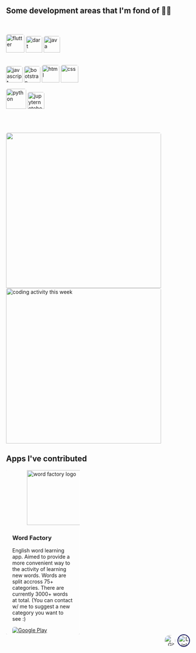 ## Some development areas that I'm fond of 🤷‍♂️
  <br>
  <br>

  <div>
  <!-- <img src="https://upload.wikimedia.org/wikipedia/commons/9/92/Android_Studio_Trademark.svg" alt="android studio" height="40px"/>  -->
  <img src="https://raw.githubusercontent.com/rahul-jha98/github_readme_icons/main/language_and_tools/square/flutter/flutter.svg" alt="flutter" height="50px"/>
  <img src="https://upload.wikimedia.org/wikipedia/commons/f/fe/Dart_programming_language_logo.svg" alt="dart" height="45px"/>
  <img  src="https://raw.githubusercontent.com/rahul-jha98/github_readme_icons/main/language_and_tools/square/java/java.svg" alt="java" height="45px"/>
  </div>

  <br>

  <img src="https://raw.githubusercontent.com/rahul-jha98/github_readme_icons/main/language_and_tools/square/javascript/javascript.svg" alt="javascript" height="45px"/> <img src="https://raw.githubusercontent.com/rahul-jha98/github_readme_icons/main/language_and_tools/square/bootstrap/bootstrap.svg" alt="bootstrap" height="45px"/>  <img src="https://raw.githubusercontent.com/rahul-jha98/github_readme_icons/main/language_and_tools/square/html/html.svg" alt="html" height="48px"/> <img src="https://raw.githubusercontent.com/rahul-jha98/github_readme_icons/main/language_and_tools/square/css/css.svg" alt="css" height="48px"/>


  <img src="https://raw.githubusercontent.com/rahul-jha98/github_readme_icons/main/language_and_tools/square/python/python.svg" alt="python" height="55px"/> <img src="https://upload.wikimedia.org/wikipedia/commons/3/38/Jupyter_logo.svg" alt="jupyternotebook" height="46px"/>

<br>
<br>

<p>
  <img src="https://github-readme-stats.vercel.app/api?username=CengizhanParlak&count_private=true&show_icons=true?&theme=dark" width="425px"/>
  <img src="https://github-readme-stats.vercel.app/api/wakatime?username=@@khanj&theme=dark&layout=compact" alt="coding activity this week" width="425px">
</p>


<!-- <div class="col" style="margin-left: 1em; flex:1; display:flex; overflow: hidden;">
<img src="https://github-readme-stats.vercel.app/api/top-langs/?username=CengizhanParlak&layout=compact&theme=dark"/>
</div>  -->

<h2>Apps I've contributed</h2>



<div class="row">
<div class="column">
<div class="card">
<img alt="word factory logo"src="https://www.brighttech.dev/assets/images/word-factory-tp.png" height ="150px" style="padding-left: 4em">
  <div class="container">
    <h3><b>Word Factory</b></h3>
    <p>English word learning app. Aimed to provide a more convenient way to the activity of learning new words. Words are split accross 75+ categories. There are currently 3000+ words at total. (You can contact w/ me to suggest a new category you want to see :)</p>
    <a href='https://play.google.com/store/apps/details?id=com.brighttech.wordfactory&pcampaignid=pcampaignidMKT-Other-global-all-co-prtnr-py-PartBadge-Mar2515-1'><img alt='Google Play'den alın' src='https://play.google.com/intl/en_us/badges/static/images/badges/tr_badge_web_generic.png'/></a>
  </div>
</div>
</div>
</div>


<div  align="end">
    <a href="https://github.com/CengizhanParlak" target="_blank"><img alt="GitHub" style="border: solid white 2.40px; border-radius: 25px; height: 30px" src="https://img.shields.io/badge/github-%2312100E.svg?style=for-the-badge&logo=Github&logoColor=white&v=2"/></a>
    <a href="https://www.linkedin.com/in/cengizhanparlak" target="_blank"><img alt="LinkedIn" style="border: solid #0e0e59 2.4px; border-radius: 25px; height: 30px;" src="https://img.shields.io/badge/cengizhanparlak-%230077B5.svg?style=for-the-badge&logo=linkedin&logoColor=white/"></a>
</div>

<style>
.row {
  /* display: flex; */
}

.column {
  flex: 50%;
  width: 40%;
  /* width: 200px; */
}

.card {
  box-shadow: 0 4px 8px 0 rgba(0,0,0,0.2);
  transition: 0.3s;
  border: 1px solid white;
  border-radius: 5px; /* 5px rounded corners */
}

/* Add rounded corners to the top left and the top right corner of the image */
img {
  border-radius: 5px 5px 0 0;
}

/* On mouse-over, add a deeper shadow */
.card:hover {
  box-shadow: 0 8px 16px 0 rgba(0,0,0,0.2);
}

/* Add some padding inside the card container */
.container {
  padding: 2px 16px;
}

</style>
